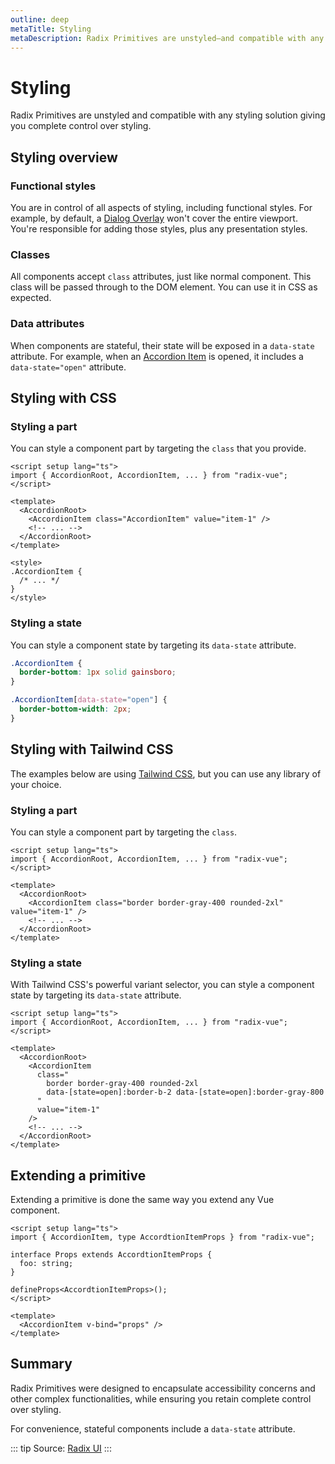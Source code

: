 ```yaml
---
outline: deep
metaTitle: Styling
metaDescription: Radix Primitives are unstyled—and compatible with any styling solution—giving you complete control over styling.
---
```


<script setup>
import Description from '../../components/Description.vue'
</script>

# Styling

<Description>
Radix Primitives are unstyled and compatible with any styling solution giving you complete control over styling.
</Description>

## Styling overview

### Functional styles

You are in control of all aspects of styling, including functional styles. For example, by default, a [Dialog Overlay](../components/dialog) won't cover the entire viewport. You're responsible for adding those styles, plus any presentation styles.

### Classes

All components accept `class` attributes, just like normal component. This class will be passed through to the DOM element. You can use it in CSS as expected.

### Data attributes

When components are stateful, their state will be exposed in a `data-state` attribute. For example, when an [Accordion Item](../components/accordion) is opened, it includes a `data-state="open"` attribute.

## Styling with CSS

### Styling a part

You can style a component part by targeting the `class` that you provide.

```vue{7}
<script setup lang="ts">
import { AccordionRoot, AccordionItem, ... } from "radix-vue";
</script>

<template>
  <AccordionRoot>
    <AccordionItem class="AccordionItem" value="item-1" />
    <!-- ... -->
  </AccordionRoot>
</template>

<style>
.AccordionItem {
  /* ... */
}
</style>
```

### Styling a state

You can style a component state by targeting its `data-state` attribute.

```css
.AccordionItem {
  border-bottom: 1px solid gainsboro;
}

.AccordionItem[data-state="open"] {
  border-bottom-width: 2px;
}
```

## Styling with Tailwind CSS

The examples below are using [Tailwind CSS](https://tailwindcss.com/), but you can use any library of your choice.

### Styling a part

You can style a component part by targeting the `class`.

```vue{7}
<script setup lang="ts">
import { AccordionRoot, AccordionItem, ... } from "radix-vue";
</script>

<template>
  <AccordionRoot>
    <AccordionItem class="border border-gray-400 rounded-2xl" value="item-1" />
    <!-- ... -->
  </AccordionRoot>
</template>
```

### Styling a state

With Tailwind CSS's powerful variant selector, you can style a component state by targeting its `data-state` attribute.

```vue{10}
<script setup lang="ts">
import { AccordionRoot, AccordionItem, ... } from "radix-vue";
</script>

<template>
  <AccordionRoot>
    <AccordionItem
      class="
        border border-gray-400 rounded-2xl
        data-[state=open]:border-b-2 data-[state=open]:border-gray-800
      "
      value="item-1"
    />
    <!-- ... -->
  </AccordionRoot>
</template>
```

## Extending a primitive

Extending a primitive is done the same way you extend any Vue component.

```vue[CustomAccordion.vue]
<script setup lang="ts">
import { AccordionItem, type AccordtionItemProps } from "radix-vue";

interface Props extends AccordtionItemProps {
  foo: string;
}

defineProps<AccordtionItemProps>();
</script>

<template>
  <AccordionItem v-bind="props" />
</template>
```

## Summary

Radix Primitives were designed to encapsulate accessibility concerns and other complex functionalities, while ensuring you retain complete control over styling.

For convenience, stateful components include a `data-state` attribute.

::: tip
Source: [Radix UI](https://www.radix-ui.com/)
:::
